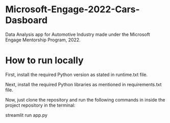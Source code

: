 # Microsoft-Engage-2022-Cars-Dasboard
Data Analysis app for Automotive Industry made under the Microsoft Engage Mentorship Program, 2022.
# How to run locally
First, install the required Python version as stated in runtime.txt file.

Next, install the required Python libraries as mentioned in requirements.txt file.

Now, just clone the repository and run the following commands in inside the project repository in the terminal:

streamlit run app.py
